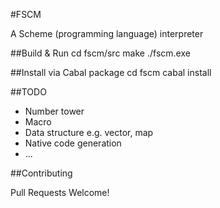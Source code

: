 #FSCM

A Scheme (programming language) interpreter


##Build & Run
    cd fscm/src
    make
    ./fscm.exe

##Install via Cabal package
    cd fscm
    cabal install

##TODO

* Number tower
* Macro
* Data structure e.g. vector, map
* Native code generation
* ...

##Contributing

Pull Requests Welcome!
